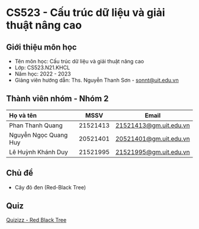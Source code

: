# **CS523 - Cấu trúc dữ liệu và giải thuật nâng cao**
## **Giới thiệu môn học**
- Tên môn học: Cấu trúc dữ liệu và giải thuật nâng cao
- Lớp: CS523.N21.KHCL
- Năm học: 2022 - 2023
- Giảng viên hướng dẫn: Ths. Nguyễn Thanh Sơn - sonnt@uit.edu.vn
## **Thành viên nhóm - Nhóm 2**
|**Họ và tên**      |**MSSV**|**Email**             |
|:------------------|:------:|:--------------------:|
|Phan Thanh Quang   	 |21521413|21521413@gm.uit.edu.vn|
|Nguyễn Ngọc Quang Huy   |20521401|20521401@gm.uit.edu.vn|
|Lê Huỳnh Khánh Duy|21521995|21521995@gm.uit.edu.vn|
## **Chủ đề**
- Cây đỏ đen (Red-Black Tree)

## **Quiz**
[Quizizz - Red Black Tree](https://quizizz.com/admin/quiz/64633f3a290296001e035810?source=quiz_share)